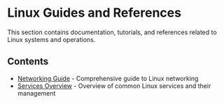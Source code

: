 # Linux Guides and References

This section contains documentation, tutorials, and references related to Linux systems and operations.

## Contents

- [Networking Guide](networking-guide.md) - Comprehensive guide to Linux networking
- [Services Overview](services-overview.md) - Overview of common Linux services and their management
